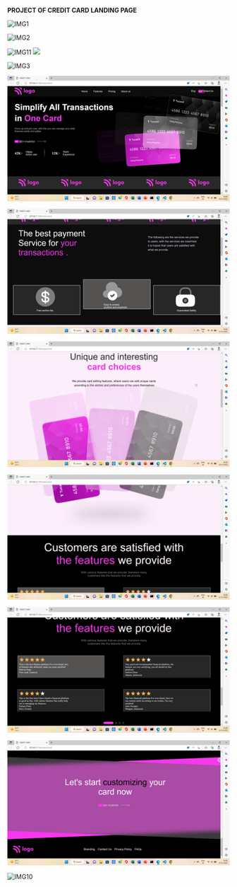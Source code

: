 **PROJECT OF CREDIT CARD LANDING PAGE**

![IMG1](https://img.shields.io/badge/PROJECT-ON%20CREDIT%20CARD%20LANDING%20PAGE-yellowgreen)

![IMG2](https://img.shields.io/badge/DONE%20WITH%20THE%20HELP-OF%20HTML%20AND%20CSS-red)


![IMG11](https://img.shields.io/badge/LIVE-LINK-yellow)
![](https://meek-cocada-cec154.netlify.app/)

![IMG3](https://img.shields.io/badge/OUTPUTS-ACHIEVED-brightgreen)

![IMG4](img1.png)

![IMG5](img2.png)

![IMG6](img3.png)

![IMG7](img4.png)

![IMG8](img5.png)

![IMG9](img6.png)

![IMG10](https://img.shields.io/badge/DONE%20BY-KAPIL%20SARKAR-green)

